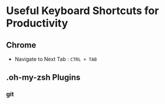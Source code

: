 # Useful Keyboard Shortcuts for Productivity

## Chrome

* Navigate to Next Tab : `CTRL + TAB`

## .oh-my-zsh Plugins

### git
